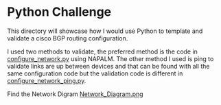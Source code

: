 # Python Challenge

This directory will showcase how I would use Python to template and validate a cisco BGP routing configuration.

I used two methods to validate, the preferred method is the code in [configure_network.py](configure_network.py) using NAPALM. The other method I used is ping to validate links are up between devices and that can be found with all the same configuration code but the validation code is different in [configure_network_ping.py](configure_network_ping.py). 

Find the Network Digram [Network_Diagram.png](Network_Diagram.png)
